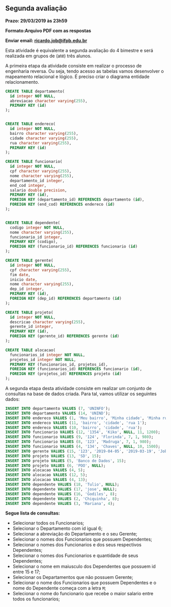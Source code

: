 ## Segunda avaliação


**Prazo: 29/03/2019 às 23h59**

**Formato:Arquivo PDF com as respostas**

**Enviar email: <ricardo.job@ifpb.edu.br>**

Esta atividade é equivalente a segunda avaliação do 4 bimestre e será realizada em grupos de (até) três alunos.

A primeira etapa da atividade consiste em realizar o processo de engenharia reversa. Ou seja, tendo acesso as tabelas vamos desenvolver o mapeamento relacional e lógico. É preciso criar o diagrama entidade relacionamento.

```sql
CREATE TABLE departamento(
  id integer NOT NULL,
  abreviacao character varying(255),
  PRIMARY KEY (id)
);


CREATE TABLE endereco(
  id integer NOT NULL,
  bairro character varying(255),
  cidade character varying(255),
  rua character varying(255),
  PRIMARY KEY (id)
);

CREATE TABLE funcionario(
  id integer NOT NULL,
  cpf character varying(255),
  nome character varying(255),
  departamento_id integer,
  end_cod integer,
  salario double precision,
  PRIMARY KEY (id),
  FOREIGN KEY (departamento_id) REFERENCES departamento (id), 
  FOREIGN KEY (end_cod) REFERENCES endereco (id) 
);


CREATE TABLE dependente(
  codigo integer NOT NULL,
  nome character varying(255),
  funcionario_id integer,
  PRIMARY KEY (codigo),
  FOREIGN KEY (funcionario_id) REFERENCES funcionario (id)
);

CREATE TABLE gerente(
  id integer NOT NULL,
  cpf character varying(255),
  fim date,
  inicio date,
  nome character varying(255),
  dep_id integer,
  PRIMARY KEY (id),
  FOREIGN KEY (dep_id) REFERENCES departamento (id)     
);

CREATE TABLE projeto(
  id integer NOT NULL,
  descricao character varying(255),
  gerente_id integer,
  PRIMARY KEY (id),
  FOREIGN KEY (gerente_id) REFERENCES gerente (id) 
);

CREATE TABLE alocacao(
  funcionarios_id integer NOT NULL,
  projetos_id integer NOT NULL,
  PRIMARY KEY (funcionarios_id, projetos_id),
  FOREIGN KEY (funcionarios_id) REFERENCES funcionario (id),
  FOREIGN KEY (projetos_id) REFERENCES projeto (id) 
);
```

A segunda etapa desta atividade consiste em realizar um conjunto de consultas na base de dados criada. Para tal, vamos utilizar os seguintes dados:

```sql
INSERT INTO departamento VALUES (7, 'UNINFO');
INSERT INTO departamento VALUES (14, 'UNIND');
INSERT INTO endereco VALUES (1, 'Meu bairro', 'Minha cidade', 'Minha rua');
INSERT INTO endereco VALUES (11, 'bairro', 'cidade', 'rua 1');
INSERT INTO endereco VALUES (10, 'bairro', 'cidade', 'rua');
INSERT INTO funcionario VALUES (12, '1354', 'Kiko', NULL, 11, 1200);
INSERT INTO funcionario VALUES (9, '124', 'Florinda', 7, 1, 980);
INSERT INTO funcionario VALUES (8, '123', 'Madruga', 7, 1, 980);
INSERT INTO funcionario VALUES (4, '134', 'Chaves', NULL, 10, 1500);
INSERT INTO gerente VALUES (15, '123', '2019-04-05', '2019-03-19', 'Job', 7);
INSERT INTO projeto VALUES (13, 'SD', 15);
INSERT INTO projeto VALUES (5, 'Banco de Dados', 15);
INSERT INTO projeto VALUES (6, 'POO', NULL);
INSERT INTO alocacao VALUES (4, 5);
INSERT INTO alocacao VALUES (12, 5);
INSERT INTO alocacao VALUES (4, 13);
INSERT INTO dependente VALUES (18, 'Tulio', NULL);
INSERT INTO dependente VALUES (17, 'jose', NULL);
INSERT INTO dependente VALUES (16, 'Godiles', 8);
INSERT INTO dependente VALUES (2, 'Chiquinha', 8);
INSERT INTO dependente VALUES (3, 'Mariana', 4);
```

**Segue lista de consultas:**

* Selecionar todos os Funcionarios;
* Selecionar o Departamento com id igual 6;
* Selecionar a abreviação do Departamento e o seu Gerente;
* Selecionar o nomes dos Funcionarios que possuem Dependentes;
* Selecionar o nomes dos Funcionarios e dos seus respectivos Dependentes;
* Selecionar o nomes dos Funcionarios e quantidade de seus Dependentes;
* Selecionar o nome em maiusculo dos Dependentes que possuem id entre 15 e 17;
* Selecionar os Departamentos que não possuem Gerente; 
* Selecionar o nome dos Funcionarios que possuem Dependentes e o nome do Dependente começa com a letra `M`;
* Selecionar o nome do funcionario que recebe o maior salario entre todos os funcionarios;
